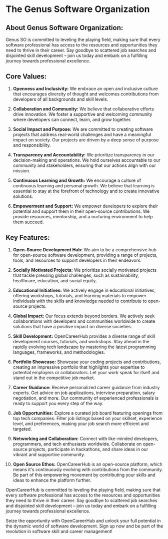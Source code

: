 <h1>The Genus Software Organization</h1>

## About Genus Software Organization: 
Genus SO is committed to leveling the playing field, making sure that every software professional has access to the resources and opportunities they need to thrive in their career. Say goodbye to scattered job searches and disjointed skill development – join us today and embark on a fulfilling journey towards professional excellence.

## Core Values:

1. **Openness and Inclusivity:** We embrace an open and inclusive culture that encourages diversity of thought and welcomes contributions from developers of all backgrounds and skill levels.

2. **Collaboration and Community:** We believe that collaborative efforts drive innovation. We foster a supportive and welcoming community where developers can connect, learn, and grow together.

3. **Social Impact and Purpose:** We are committed to creating software projects that address real-world challenges and have a meaningful impact on society. Our projects are driven by a deep sense of purpose and responsibility.

4. **Transparency and Accountability:** We prioritize transparency in our decision-making and operations. We hold ourselves accountable to our community and stakeholders, ensuring that our actions align with our mission.

5. **Continuous Learning and Growth:** We encourage a culture of continuous learning and personal growth. We believe that learning is essential to stay at the forefront of technology and to create innovative solutions.

6. **Empowerment and Support:** We empower developers to explore their potential and support them in their open-source contributions. We provide resources, mentorship, and a nurturing environment to help them succeed.

## Key Features:

1. **Open-Source Development Hub:** We aim to be a comprehensive hub for open-source software development, providing a range of projects, tools, and resources to support developers in their endeavors.

2. **Socially Motivated Projects:** We prioritize socially motivated projects that tackle pressing global challenges, such as sustainability, healthcare, education, and social equity.

3. **Educational Initiatives:** We actively engage in educational initiatives, offering workshops, tutorials, and learning materials to empower individuals with the skills and knowledge needed to contribute to open-source projects.

4. **Global Impact:** Our focus extends beyond borders. We actively seek collaborations with developers and communities worldwide to create solutions that have a positive impact on diverse societies.

5. **Skill Development:** OpenCareerHub provides a diverse range of skill development courses, tutorials, and workshops. Stay ahead in the rapidly evolving tech landscape by mastering the latest programming languages, frameworks, and methodologies.

6. **Portfolio Showcase:** Showcase your coding projects and contributions, creating an impressive portfolio that highlights your expertise to potential employers or collaborators. Let your work speak for itself and stand out in the competitive job market.

7. **Career Guidance:** Receive personalized career guidance from industry experts. Get advice on job applications, interview preparation, salary negotiation, and more. Our community of experienced professionals is ready to support you every step of the way.

8. **Job Opportunities:** Explore a curated job board featuring openings from top tech companies. Filter job listings based on your skillset, experience level, and preferences, making your job search more efficient and targeted.

9. **Networking and Collaboration:** Connect with like-minded developers, programmers, and tech enthusiasts worldwide. Collaborate on open-source projects, participate in hackathons, and share ideas in our vibrant and supportive community.

10. **Open Source Ethos:** OpenCareerHub is an open-source platform, which means it's continuously evolving with contributions from the community. Be part of this empowering movement by contributing your skills and ideas to enhance the platform further.

OpenCareerHub is committed to leveling the playing field, making sure that every software professional has access to the resources and opportunities they need to thrive in their career. Say goodbye to scattered job searches and disjointed skill development – join us today and embark on a fulfilling journey towards professional excellence.

Seize the opportunity with OpenCareerHub and unlock your full potential in the dynamic world of software development. Sign up now and be part of the revolution in software skill and career management!
